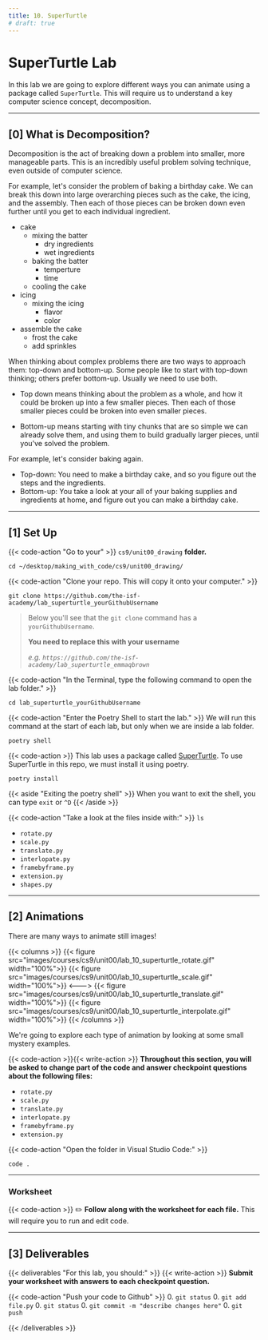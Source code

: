```yaml
---
title: 10. SuperTurtle
# draft: true
---
```


# SuperTurtle Lab

In this lab we are going to explore different ways you can animate using a package called `SuperTurtle`. This will require us to understand a key computer science concept, decomposition.

---

## [0] What is Decomposition?

Decomposition is the act of breaking down a problem into smaller, more manageable parts. This is an incredibly useful problem solving technique, even outside of computer science.

For example, let's consider the problem of baking a birthday cake. We can break this down into large overarching pieces such as the cake, the icing, and the assembly. Then each of those pieces can be broken down even further until you get to each individual ingredient.
- cake  
  - mixing the batter
    - dry ingredients
    - wet ingredients
  - baking the batter
    - temperture
    - time
  - cooling the cake
- icing
  - mixing the icing
    - flavor
    - color
- assemble the cake
  - frost the cake
  - add sprinkles

When thinking about complex problems there are two ways to approach them: top-down and bottom-up. Some people like to start with top-down thinking; others prefer bottom-up. Usually we need to use both.

- Top down means thinking about the problem as a whole, and how it could be broken up into a few smaller pieces. Then each of those smaller pieces could be broken into even smaller pieces.

- Bottom-up means starting with tiny chunks that are so simple we can already solve them, and using them to build gradually larger pieces, until you've solved the problem.

For example, let's consider baking again.
- Top-down: You need to make a birthday cake, and so you figure out the steps and the ingredients.  
- Bottom-up: You take a look at your all of your baking supplies and ingredients at home, and figure out you can make a birthday cake.

---

## [1] Set Up



{{< code-action "Go to your" >}} `cs9/unit00_drawing` **folder.**

```shell
cd ~/desktop/making_with_code/cs9/unit00_drawing/
```

{{< code-action "Clone your repo. This will copy it onto your computer." >}}  
```shell
git clone https://github.com/the-isf-academy/lab_superturtle_yourGithubUsername
```
> Below you'll see that the `git clone` command has a `yourGithubUsername`. 
>
> **You need to replace this with your username**
>
> *e.g. `https://github.com/the-isf-academy/lab_superturtle_emmaqbrown`*




{{< code-action "In the Terminal, type the following command to open the lab folder." >}}
```shell
cd lab_superturtle_yourGithubUsername
```


{{< code-action "Enter the Poetry Shell to start the lab." >}} We will run this command at the start of each lab, but only when we are inside a lab folder.
```shell
poetry shell
```

{{< code-action >}} This lab uses a package called [SuperTurtle](https://github.com/cproctor/superturtle). To use SuperTurtle in this repo, we must install it using poetry. 
```shell
poetry install
```

{{< aside "Exiting the poetry shell" >}}
When you want to exit the shell, you can type `exit` or `^D`
{{< /aside >}}


{{< code-action "Take a look at the files inside with:" >}} `ls`
- `rotate.py`
- `scale.py`
- `translate.py`
- `interlopate.py`
- `framebyframe.py`
- `extension.py`
- `shapes.py`



---


## [2] Animations

There are many ways to animate still images! 

{{< columns >}}
{{< figure src="images/courses/cs9/unit00/lab_10_superturtle_rotate.gif" width="100%">}}
{{< figure src="images/courses/cs9/unit00/lab_10_superturtle_scale.gif" width="100%">}}
<--->
{{< figure src="images/courses/cs9/unit00/lab_10_superturtle_translate.gif" width="100%">}}
{{< figure src="images/courses/cs9/unit00/lab_10_superturtle_interpolate.gif" width="100%">}}
{{< /columns >}}

We're going to explore each type of animation by looking at some small mystery examples.


{{< code-action >}}{{< write-action >}} **Throughout this section, you will be asked to change part of the code and answer checkpoint questions about the following files:**
- `rotate.py`
- `scale.py`
- `translate.py`
- `interlopate.py`
- `framebyframe.py`
- `extension.py`


{{< code-action "Open the folder in Visual Studio Code:" >}}
```shell
code .
```

---

### Worksheet



{{< code-action  >}} ✏️ **Follow along with the worksheet for each file.** This will require you to run and edit code. 


---


## [3] Deliverables

{{< deliverables "For this lab, you should:" >}}
{{< write-action  >}} **Submit your worksheet with answers to each checkpoint question.**

{{< code-action "Push your code to Github" >}} 
0. `git status`
0. `git add file.py`
0. `git status`
0. `git commit -m "describe changes here"` 
0. `git push`

{{< /deliverables >}}


